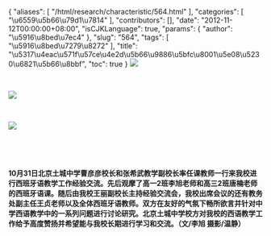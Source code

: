{
    "aliases": [
        "/html/research/characteristic/564.html"
    ],
    "categories": [
        "\u6559\u5b66\u79d1\u7814"
    ],
    "contributors": [],
    "date": "2012-11-12T00:00:00+08:00",
    "isCJKLanguage": true,
    "params": {
        "author": "\u5916\u8bed\u7ec4"
    },
    "slug": "564",
    "tags": [
        "\u5916\u8bed\u7279\u8272"
    ],
    "title": "\u5317\u4eac\u571f\u57ce\u4e2d\u5b66\u9886\u5bfc\u8001\u5e08\u5230\u6821\u5b66\u8bbf",
    "toc": true
}
**![](https://cdn.tfls.online/mirror/full/5377333aeb87eff3ff28cb557ce6ffebe44e1abf.jpg)**

 

**![](https://cdn.tfls.online/mirror/full/2884116250549a125670804af9bf48dd6be8a80d.jpg)**

 

**![](https://cdn.tfls.online/mirror/full/fe7fcd658edac20879685aa726ee1abe4d57b264.jpg)**

 

 

**10月31日北京土城中学曹彦彦校长和张希武教学副校长率任课教师一行来我校进行西班牙语教学工作经验交流。先后观摩了高一2班李旭老师和高三2班唐楠老师的西班牙语课。随后由我校王丽副校长主持经验交流会，我校出席会议的还有教务处副主任王贞老师以及全体西班牙语教师。双方在友好的气氛下畅所欲言并针对中学西语教学中的一系列问题进行讨论研究。北京土城中学校方对我校的西语教学工作给予高度赞扬并希望能与我校长期进行学习和交流。（文/李旭 摄影/温静）**

